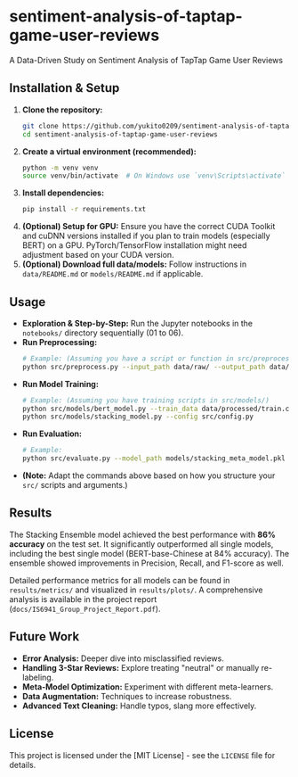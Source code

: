 # sentiment-analysis-of-taptap-game-user-reviews
A Data-Driven Study on Sentiment Analysis of TapTap Game User Reviews

## Installation & Setup

1.  **Clone the repository:**
    ```bash
    git clone https://github.com/yukito0209/sentiment-analysis-of-taptap-game-user-reviews.git
    cd sentiment-analysis-of-taptap-game-user-reviews
    ```
2.  **Create a virtual environment (recommended):**
    ```bash
    python -m venv venv
    source venv/bin/activate  # On Windows use `venv\Scripts\activate`
    ```
3.  **Install dependencies:**
    ```bash
    pip install -r requirements.txt
    ```
4.  **(Optional) Setup for GPU:** Ensure you have the correct CUDA Toolkit and cuDNN versions installed if you plan to train models (especially BERT) on a GPU. PyTorch/TensorFlow installation might need adjustment based on your CUDA version.
5.  **(Optional) Download full data/models:** Follow instructions in `data/README.md` or `models/README.md` if applicable.

## Usage

*   **Exploration & Step-by-Step:** Run the Jupyter notebooks in the `notebooks/` directory sequentially (01 to 06).
*   **Run Preprocessing:**
    ```bash
    # Example: (Assuming you have a script or function in src/preprocess.py)
    python src/preprocess.py --input_path data/raw/ --output_path data/processed/
    ```
*   **Run Model Training:**
    ```bash
    # Example: (Assuming you have training scripts in src/models/)
    python src/models/bert_model.py --train_data data/processed/train.csv --output_dir models/bert_finetuned/
    python src/models/stacking_model.py --config src/config.py
    ```
*   **Run Evaluation:**
    ```bash
    # Example:
    python src/evaluate.py --model_path models/stacking_meta_model.pkl --test_data data/processed/test.csv --output_path results/metrics/
    ```
*   **(Note:** Adapt the commands above based on how you structure your `src/` scripts and arguments.)

## Results

The Stacking Ensemble model achieved the best performance with **86% accuracy** on the test set. It significantly outperformed all single models, including the best single model (BERT-base-Chinese at 84% accuracy). The ensemble showed improvements in Precision, Recall, and F1-score as well.

Detailed performance metrics for all models can be found in `results/metrics/` and visualized in `results/plots/`. A comprehensive analysis is available in the project report (`docs/IS6941_Group_Project_Report.pdf`).

## Future Work

*   **Error Analysis:** Deeper dive into misclassified reviews.
*   **Handling 3-Star Reviews:** Explore treating "neutral" or manually re-labeling.
*   **Meta-Model Optimization:** Experiment with different meta-learners.
*   **Data Augmentation:** Techniques to increase robustness.
*   **Advanced Text Cleaning:** Handle typos, slang more effectively.

<!-- ## Team Members (Group GREENDAY)

*   Dawei Wu (72404357)
*   Sifan An (72404401)
*   Peishan Jing (72406166)
*   **Jingwen Wang (72405305)** -->

## License

This project is licensed under the [MIT License] - see the `LICENSE` file for details.
